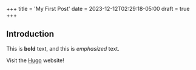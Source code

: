 +++
title = 'My First Post'
date = 2023-12-12T02:29:18-05:00
draft = true
+++
## Introduction

This is **bold** text, and this is *emphasized* text.

Visit the [Hugo](https://gohugo.io) website!
